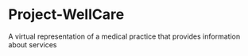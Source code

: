 # Project-WellCare
A virtual representation of a medical practice that provides information about services
